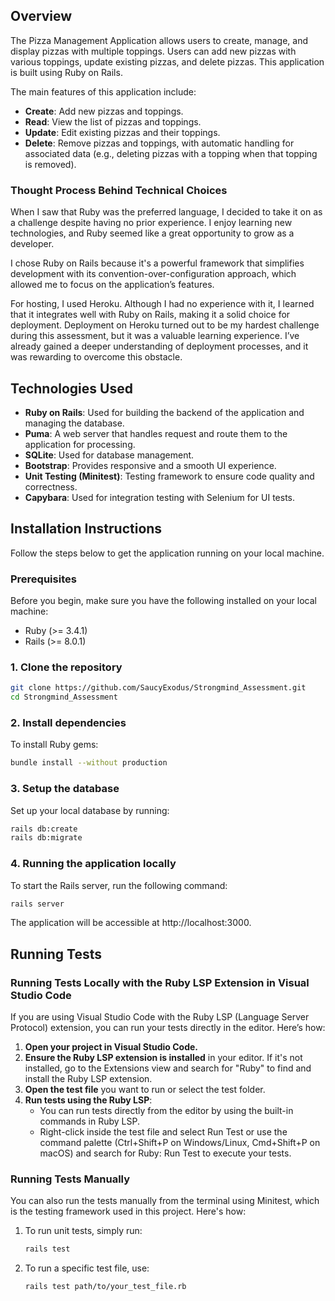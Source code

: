 ## Overview

The Pizza Management Application allows users to create, manage, and display pizzas with multiple toppings. Users can add new pizzas with various toppings, update existing pizzas, and delete pizzas. This application is built using Ruby on Rails.

The main features of this application include:

- **Create**: Add new pizzas and toppings.
- **Read**: View the list of pizzas and toppings.
- **Update**: Edit existing pizzas and their toppings.
- **Delete**: Remove pizzas and toppings, with automatic handling for associated data (e.g., deleting pizzas with a topping when that topping is removed).

### Thought Process Behind Technical Choices

When I saw that Ruby was the preferred language, I decided to take it on as a challenge despite having no prior experience. I enjoy learning new technologies, and Ruby seemed like a great opportunity to grow as a developer.

I chose Ruby on Rails because it's a powerful framework that simplifies development with its convention-over-configuration approach, which allowed me to focus on the application’s features.

For hosting, I used Heroku. Although I had no experience with it, I learned that it integrates well with Ruby on Rails, making it a solid choice for deployment. Deployment on Heroku turned out to be my hardest challenge during this assessment, but it was a valuable learning experience. I’ve already gained a deeper understanding of deployment processes, and it was rewarding to overcome this obstacle.

## Technologies Used

- **Ruby on Rails**: Used for building the backend of the application and managing the database.
- **Puma**: A web server that handles request and route them to the application for processing.
- **SQLite**: Used for database management.
- **Bootstrap**: Provides responsive and a smooth UI experience.
- **Unit Testing (Minitest)**: Testing framework to ensure code quality and correctness.
- **Capybara**: Used for integration testing with Selenium for UI tests.

## Installation Instructions

Follow the steps below to get the application running on your local machine.

### Prerequisites

Before you begin, make sure you have the following installed on your local machine:

- Ruby (>= 3.4.1)
- Rails (>= 8.0.1)

### 1. Clone the repository

```bash
git clone https://github.com/SaucyExodus/Strongmind_Assessment.git
cd Strongmind_Assessment
```

### 2. Install dependencies

To install Ruby gems:

```bash
bundle install --without production
```

### 3. Setup the database

Set up your local database by running:

```bash
rails db:create
rails db:migrate
```

### 4. Running the application locally

To start the Rails server, run the following command:

```bash
rails server
```

The application will be accessible at http://localhost:3000.

## Running Tests

### Running Tests Locally with the Ruby LSP Extension in Visual Studio Code

If you are using Visual Studio Code with the Ruby LSP (Language Server Protocol) extension, you can run your tests directly in the editor. Here’s how:

1. **Open your project in Visual Studio Code.**
2. **Ensure the Ruby LSP extension is installed** in your editor. If it's not installed, go to the Extensions view and search for "Ruby" to find and install the Ruby LSP extension.
3. **Open the test file** you want to run or select the test folder.
4. **Run tests using the Ruby LSP**:
   - You can run tests directly from the editor by using the built-in commands in Ruby LSP.
   - Right-click inside the test file and select Run Test or use the command palette (Ctrl+Shift+P on Windows/Linux, Cmd+Shift+P on macOS) and search for Ruby: Run Test to execute your tests.

### Running Tests Manually

You can also run the tests manually from the terminal using Minitest, which is the testing framework used in this project. Here's how:

1. To run unit tests, simply run:

   ```bash
   rails test
   ```

2. To run a specific test file, use:

   ```bash
   rails test path/to/your_test_file.rb
   ```
